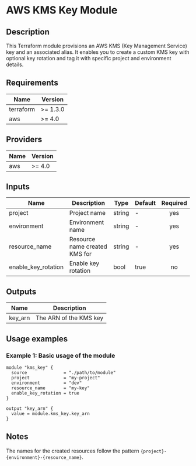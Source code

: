 # AWS KMS Key Module

## Description 

This Terraform module provisions an AWS KMS (Key Management Service) key and an associated alias. It enables you to create a custom KMS key with optional key rotation and tag it with specific project and environment details.

## Requirements 

| Name | Version | 
|------|---------| 
| terraform | >= 1.3.0 | 
| aws | >= 4.0 | 

## Providers 

| Name | Version | 
|------|---------| 
| aws | >= 4.0 | 

## Inputs 

| Name              | Description                        | Type    | Default | Required | 
|-------------------|------------------------------------|---------|---------|:--------:| 
| project           | Project name                       | string  | -       | yes      | 
| environment       | Environment name                   | string  | -       | yes      | 
| resource_name     | Resource name created KMS for      | string  | -       | yes      | 
| enable_key_rotation | Enable key rotation                | bool    | true    | no       | 

## Outputs 

| Name    | Description       | 
|---------|-------------------| 
| key_arn | The ARN of the KMS key | 

## Usage examples 

### Example 1: Basic usage of the module

```hcl
module "kms_key" {
  source              = "./path/to/module"
  project             = "my-project"
  environment         = "dev"
  resource_name       = "my-key"
  enable_key_rotation = true
}

output "key_arn" {
  value = module.kms_key.key_arn
}
```

## Notes

The names for the created resources follow the pattern `{project}-{environment}-{resource_name}`.

